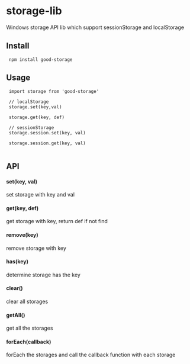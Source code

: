 # storage-lib
Windows storage API lib which support sessionStorage and localStorage

## Install

```
 npm install good-storage
```

## Usage

```
 import storage from 'good-storage'
 
 // localStorage
 storage.set(key,val) 
 
 storage.get(key, def)
 
 // sessionStorage
 storage.session.set(key, val)
 
 storage.session.get(key, val)
 
```

## API

#### set(key, val)

set storage with key and val

#### get(key, def)

get storage with key, return def if not find

#### remove(key)

remove storage with key

#### has(key)

determine storage has the key

#### clear()
clear all storages

#### getAll()
get all the storages

#### forEach(callback)
forEach the storages and call the callback function with each storage